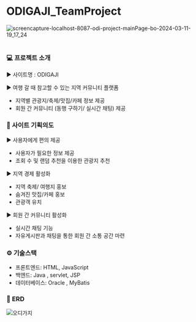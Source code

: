 # ODIGAJI_TeamProject

![screencapture-localhost-8087-odi-project-mainPage-bo-2024-03-11-19_17_24](https://github.com/ES1230/TheNorthFace-_html/assets/153258776/14790552-ec45-4f6f-996b-0136f30704c9)
#

### 💻 프로젝트 소개

▶ 사이트명 : ODIGAJI

▶ 여행 갈 때 참고할 수 있는 지역 커뮤니티 플랫폼
- 지역별 관광지/축제/맛집/카페 정보 제공
- 회원 간 커뮤니티 (동행 구하기/ 실시간 채팅) 제공


### 📕 사이트 기획의도

▶ 사용자에게 편의 제공
  - 사용자가 필요한 정보 제공
  - 조회 수 및 랜덤 추천을 이용한 관광지 추천
    
▶ 지역 경제 활성화
  - 지역 축제/ 여행지 홍보
  - 숨겨진 맛집/카페 홍보
  - 관광객 유치
    
▶ 회원 간 커뮤니티 활성화
  - 실시간 채팅 기능
  - 자유게시판과 채팅을 통한 회원 간 소통 공간 마련
    
 ### ⚙  기술스택
 - 프론트엔드: HTML, JavaScript
 - 백엔드: Java , servlet, JSP
 - 데이터베이스: Oracle , MyBatis
    
 ### 🔧  ERD
 
 ![오디가지](https://github.com/ES1230/MangoBoard-React/assets/153258776/79825de8-4da7-4faf-9a48-87a3931f9887)
